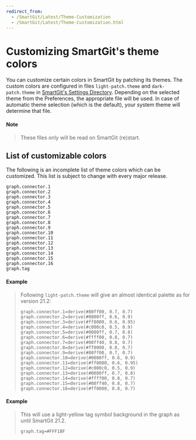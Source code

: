 ```yaml
---
redirect_from:
  - /SmartGit/Latest/Theme-Customization
  - /SmartGit/Latest/Theme-Customization.html
---
```


# Customizing SmartGit's theme colors

You can customize certain colors in SmartGit by patching its themes.
The custom colors are configured in files `light-patch.theme` and `dark-patch.theme` in [SmartGit's Settings Directory](#Company-wideinstallation-settings-dir.default-location).
Depending on the selected theme from the Preferences, the appropriate file will be used.
In case of automatic theme selection (which is the default), your system theme will determine that file.

#### Note
> These files only will be read on SmartGit (re)start.

## List of customizable colors

The following is an incomplete list of theme colors which can be customized.
This list is subject to change with every major release.

```
graph.connector.1
graph.connector.2
graph.connector.3
graph.connector.4
graph.connector.5
graph.connector.6
graph.connector.7
graph.connector.8
graph.connector.9
graph.connector.10
graph.connector.11
graph.connector.12
graph.connector.13
graph.connector.14
graph.connector.15
graph.connector.16
graph.tag
```

#### Example
>
>Following `light-patch.theme` will give an almost identical palette as for version 21.2:
>
>``` text
>graph.connector.1=derive(#80ff00, 0.7, 0.7)
>graph.connector.2=derive(#0000ff, 0.6, 0.9)
>graph.connector.3=derive(#ff8000, 0.6, 0.95)
>graph.connector.4=derive(#c000c0, 0.5, 0.9)
>graph.connector.5=derive(#0080ff, 0.7, 0.8)
>graph.connector.6=derive(#ffff00, 0.8, 0.7)
>graph.connector.7=derive(#00ff40, 0.8, 0.7)
>graph.connector.8=derive(#ff0000, 0.8, 0.7)
>graph.connector.9=derive(#80ff00, 0.7, 0.7)
>graph.connector.10=derive(#0000ff, 0.6, 0.9)
>graph.connector.11=derive(#ff8000, 0.6, 0.95)
>graph.connector.12=derive(#c000c0, 0.5, 0.9)
>graph.connector.13=derive(#0080ff, 0.7, 0.8)
>graph.connector.14=derive(#ffff00, 0.8, 0.7)
>graph.connector.15=derive(#00ff40, 0.8, 0.7)
>graph.connector.16=derive(#ff0000, 0.8, 0.7)
>```

#### Example
> This will use a light-yellow tag symbol background in the graph as until SmartGit 21.2.
>```text
>graph.tag=#FFF1BF
>```
